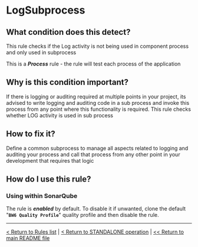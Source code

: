 # LogSubprocess

## What condition does this detect?

This rule checks if the Log activity is not being used in component process and only used in subprocess

This is a ***Process*** rule - the rule will test each process of the application

## Why is this condition important?

If there is logging or auditing required at multiple points in your project, its advised to write logging and auditing code in a sub process and invoke this process from any point where this functionality is required. This rule checks whether LOG activity is used in sub process

## How to fix it?

Define a common subprocess to manage all aspects related to logging and auditing your process and call that process from any other point in your development that requires that logic

## How do I use this rule?

### Using within SonarQube

The rule is **_enabled_** by default. To disable it if unwanted, clone the default "**`BW6 Quality Profile`**" quality profile and then disable the rule.

---
[< Return to Rules list](./RULES.md) | [< Return to STANDALONE operation](../STANDALONE.md) | [<< Return to main README file](../../README.md)
